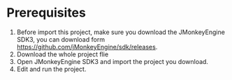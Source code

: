 
Prerequisites
============

1. Before import this project, make sure you download the JMonkeyEngine SDK3, you can download form https://github.com/jMonkeyEngine/sdk/releases.
2. Download the whole project flie
3. Open JMonkeyEngine SDK3 and import the project you download.
4. Edit and run the project.


